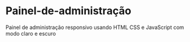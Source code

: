 # Painel-de-administração
Painel de administração responsivo usando HTML CSS e JavaScript com modo claro e escuro


